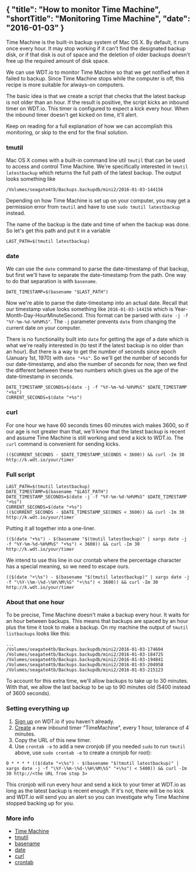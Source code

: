 {
  "title": "How to monitor Time Machine",
  "shortTitle": "Monitoring Time Machine",
  "date": "2016-01-03"
}
---

Time Machine is the built-in backup system of Mac OS X. By default, it runs once every hour. It may stop working if it can't find the designated backup disk, or if that disk is out of space and the deletion of older backups doesn't free up the required amount of disk space. 

We can use WDT.io to monitor Time Machine so that we get notified when it failed to backup. Since Time Machine stops while the computer is off, this recipe is more suitable for always-on computers.

The basic idea is that we create a script that checks that the latest backup is not older than an hour. If the result is positive, the script kicks an inbound timer on WDT.io. This timer is configured to expect a kick every hour.  When the inbound timer doesn't get kicked on time, it'll alert.

Keep on reading for a full explanation of how we can accomplish this monitoring, or skip to the end for the final solution.


### tmutil

Mac OS X comes with a built-in command line util `tmutil` that can be used to access and control Time Machine. We're specifically interested in `tmutil latestbackup` which returns the full path of the latest backup. The output looks something like

```
/Volumes/seagate4tb/Backups.backupdb/mini2/2016-01-03-144156
```

Depending on how Time Machine is set up on your computer, you may get a permission error from `tmutil` and have to use `sudo tmutil latestbackup` instead.

The name of the backup is the date and time of when the backup was done. So let's get this path and put it in a variable

```
LAST_PATH=$(tmutil latestbackup)
```


### date

We can use the `date` command to parse the date-timestamp of that backup, but first we'll have to separate the date-timestamp from the path. One way to do that separation is with `basename`.

```
DATE_TIMESTAMP=$(basename "$LAST_PATH")
```

Now we're able to parse the date-timestamp into an actual date. Recall that our timestamp value looks something like `2016-01-03-144156` which is Year-Month-Day-HourMinuteSecond. This format can be parsed with `date -j -f "%Y-%m-%d-%H%M%S"`. The `-j` parameter prevents `date` from changing the current date on your computer.

There is no functionality built into `date` for getting the age of a date which is what we're really interested in (to test if the latest backup is no older than an hour). But there is a way to get the number of seconds since epoch (January 1st, 1970) with `date "+%s"`. So we'll get the number of seconds for our date-timestamp, and also the number of seconds for now, then we find the different between these two numbers which gives us the age of the date-timestamp in seconds.

```
DATE_TIMESTAMP_SECONDS=$(date -j -f "%Y-%m-%d-%H%M%S" $DATE_TIMESTAMP "+%s")
CURRENT_SECONDS=$(date "+%s")
```


### curl

For one hour we have 60 seconds times 60 minutes wich makes 3600, so if our age is not greater than that, we'll know that the latest backup is recent and assume Time Machine is still working and send a kick to WDT.io. The `curl` command is convenient for sending kicks.

```
(($CURRENT_SECONDS - $DATE_TIMESTAMP_SECONDS < 3600)) && curl -Im 30 http://k.wdt.io/your/timer
```


### Full script

```
LAST_PATH=$(tmutil latestbackup)
DATE_TIMESTAMP=$(basename "$LAST_PATH")
DATE_TIMESTAMP_SECONDS=$(date -j -f "%Y-%m-%d-%H%M%S" $DATE_TIMESTAMP "+%s")
CURRENT_SECONDS=$(date "+%s")
(($CURRENT_SECONDS - $DATE_TIMESTAMP_SECONDS < 3600)) && curl -Im 30 http://k.wdt.io/your/timer
```

Putting it all together into a one-liner.

```
(($(date "+%s") - $(basename "$(tmutil latestbackup)" | xargs date -j -f "%Y-%m-%d-%H%M%S" "+%s") < 3600)) && curl -Im 30 http://k.wdt.io/your/timer
```

We intend to use this line in our crontab where the percentage character has a special meaning, so we need to escape ours.

```
(($(date "+\%s") - $(basename "$(tmutil latestbackup)" | xargs date -j -f "\%Y-\%m-\%d-\%H\%M\%S" "+\%s") < 3600)) && curl -Im 30 http://k.wdt.io/your/timer
```


### About that one hour

To be precise, Time Machine doesn't make a backup every hour. It waits for an hour between backups. This means that backups are spaced by an hour plus the time it took to make a backup. On my machine the output of `tmutil listbackups` looks like this:

```
...
/Volumes/seagate4tb/Backups.backupdb/mini2/2016-01-03-174604
/Volumes/seagate4tb/Backups.backupdb/mini2/2016-01-03-184725
/Volumes/seagate4tb/Backups.backupdb/mini2/2016-01-03-194841
/Volumes/seagate4tb/Backups.backupdb/mini2/2016-01-03-204958
/Volumes/seagate4tb/Backups.backupdb/mini2/2016-01-03-215123
```

To account for this extra time, we'll allow backups to take up to 30 minutes. With that, we allow the last backup to be up to 90 minutes old (5400 instead of 3600 seconds).


### Setting everything up

1. [Sign up](https://wdt.io/signup) on WDT.io if you haven't already.
2. [Create](inbound_timer.html) a new inbound timer "TimeMachine", every 1 hour, tolerance of 4 minutes.
3. Copy the URL of this new timer.
4. Use `crontab -e` to add a new cronjob (if you needed `sudo` to run `tmutil` above, use `sudo crontab -e` to create a cronjob for root):

```
0 * * * * (($(date "+\%s") - $(basename "$(tmutil latestbackup)" | xargs date -j -f "\%Y-\%m-\%d-\%H\%M\%S" "+\%s") < 5400)) && curl -Im 30 http://<the URL from step 3>
```

This cronjob will run every hour and send a kick to your timer at WDT.io as long as the latest backup is recent enough. If it's not, there will be no kick and WDT.io will send you an alert so you can investigate why Time Machine stopped backing up for you.


### More info

- [Time Machine](https://support.apple.com/en-ca/HT201250)
- [tmutil](https://developer.apple.com/library/mac/documentation/Darwin/Reference/ManPages/man8/tmutil.8.html)
- [basename](https://developer.apple.com/library/mac/documentation/Darwin/Reference/ManPages/man1/basename.1.html)
- [date](https://developer.apple.com/library/mac/documentation/Darwin/Reference/ManPages/man1/date.1.html)
- [curl](https://developer.apple.com/library/mac/documentation/Darwin/Reference/ManPages/man1/curl.1.html)
- [crontab](https://developer.apple.com/library/mac/documentation/Darwin/Reference/ManPages/man1/crontab.1.html#//apple_ref/doc/man/1/crontab)
